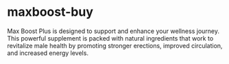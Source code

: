 # maxboost-buy
Max Boost Plus is designed to support and enhance your wellness journey. This powerful supplement is packed with natural ingredients that work to revitalize male health by promoting stronger erections, improved circulation, and increased energy levels.
